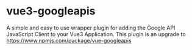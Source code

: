 # vue3-googleapis
A simple and easy to use wrapper plugin for adding the Google API JavaScript Client to your Vue3 Application. This plugin is an upgrade to https://www.npmjs.com/package/vue-googleapis
